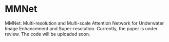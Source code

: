 # MMNet
MMNet: Multi-resolution and Multi-scale Attention Network for Underwater Image Enhancement and Super-resolution.
Currently, the paper is under review. The code will be uploaded soon.
